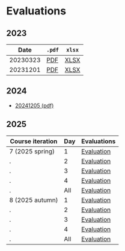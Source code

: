 # Evaluations

## 2023

Date            |`.pdf`                                             |`xlsx`
----------------|---------------------------------------------------|--------------------------------
20230323        |[PDF](20230523/evaluation_20230523.pdf)            |[XLSX](20230523/evaluation_20230523.xlsx)
20231201        |[PDF](20231201/evaluation_20231201.pdf)            |[XLSX](20231201/evaluation_20231201.xlsx)

## 2024

- [20241205 (pdf)](20241205/evaluation_20241205.pdf)

## 2025

Course iteration|Day|Evaluations
----------------|---|-----------
7  (2025 spring)|1  |[Evaluation](https://uppmax.github.io/naiss_intro_python/evaluations/20250424/)
.               |2  |[Evaluation](20250425_day_2/README.md)
.               |3  |[Evaluation](20250428_day_3/README.md)
.               |4  |[Evaluation](20250429_day_4/README.md)
.               |All|[Evaluation](202504_course/README.md)
8  (2025 autumn)|1  |[Evaluation](https://uppmax.github.io/naiss_intro_python/evaluations/20251127/)
.               |2  |[Evaluation](20251128_day_2/README.md)
.               |3  |[Evaluation](20251201_day_3/README.md)
.               |4  |[Evaluation](20251202_day_4/README.md)
.               |All|[Evaluation](202511_course/README.md)
